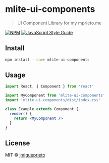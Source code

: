 # mlite-ui-components

> UI Component Library for my mprieto.me

[![NPM](https://img.shields.io/npm/v/mlite-ui-components.svg)](https://www.npmjs.com/package/mlite-ui-components) [![JavaScript Style Guide](https://img.shields.io/badge/code_style-standard-brightgreen.svg)](https://standardjs.com)

## Install

```bash
npm install --save mlite-ui-components
```

## Usage

```jsx
import React, { Component } from 'react'

import MyComponent from 'mlite-ui-components'
import 'mlite-ui-components/dist/index.css'

class Example extends Component {
  render() {
    return <MyComponent />
  }
}
```

## License

MIT © [jmigueprieto](https://github.com/jmigueprieto)
